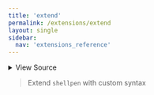 ```yaml
---
title: 'extend'
permalink: /extensions/extend
layout: single
sidebar:
  nav: 'extensions_reference'
---
```




<details>
  <summary>View Source</summary>

{% highlight sh %}

__SHELLPEN_EXTENSIONS+=("$*")
{% endhighlight %}

</details>



> Extend `shellpen` with custom syntax







